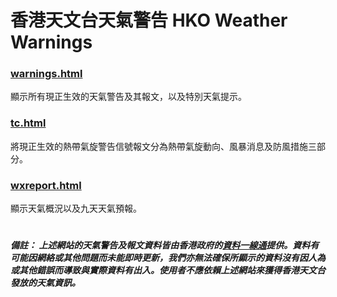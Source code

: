 # 香港天文台天氣警告 HKO Weather Warnings
### [warnings.html](https://phantomcst.github.io/HKO-Warnings/warnings.html)
顯示所有現正生效的天氣警告及其報文，以及特別天氣提示。
### [tc.html](https://phantomcst.github.io/HKO-Warnings/tc.html)
將現正生效的熱帶氣旋警告信號報文分為熱帶氣旋動向、風暴消息及防風措施三部分。
### [wxreport.html](https://phantomcst.github.io/HKO-Warnings/wxreport.html)
顯示天氣概況以及九天天氣預報。

#

##### **備註：** 上述網站的天氣警告及報文資料皆由香港政府的[資料一線通](https://data.gov.hk/tc/)提供。資料有可能因網絡或其他問題而未能即時更新，我們亦無法確保所顯示的資料沒有因人為或其他錯誤而導致與實際資料有出入。使用者不應依賴上述網站來獲得香港天文台發放的天氣資訊。
